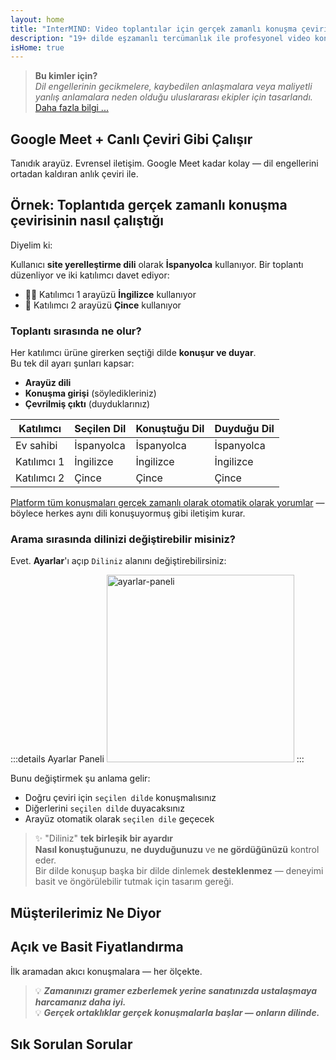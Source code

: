 ```yaml
---
layout: home
title: "InterMIND: Video toplantılar için gerçek zamanlı konuşma çevirisi"
description: "19+ dilde eşzamanlı tercümanlık ile profesyonel video konferans. Ton, niyet ve bağlamı yakalayan AI destekli çeviri. Küresel olarak buluşun, doğal iletişim kurun."
isHome: true
---
```


<!-- <HeroSection title="**Herhangi** Bir Dilde Buluşun" :typingSpeed="10" text="Video aramalarında canlı konuşma çevirisi. Anında anlayış, engel yok."> -->

<HeroSection title="**Herhangi** Bir Dili Anlayın" :typingSpeed="20" text="Video toplantıları sırasında eşzamanlı tercümanlık. Dil engellerini anında aşın.">
<NavButton buttonLabel="Demo izle" buttonClass="brand" to="/#HowItWorks" eventName="watch_demo" />
<NavButton buttonLabel="Asistan" buttonClass="alt" to="/chat" eventName="chat_assistant" />
</HeroSection>

<span id="1"></span>
<FeatureBlock
    :card="{
      title: 'Çeviri ≠ Anlayış. İşte sıradaki adım.',
      details: 'Dil ne olursa olsun, sesiniz duyulur — ve aynı dili paylaşıyormuşsunuz gibi anlaşılır.',
      items: [
        '✧ Doğal olarak, [gerçek zamanlı](./product/overview/how-it-works) ve altyazı veya gecikme olmadan.',
        '✧ AI destekli tercümanlık ton, niyet ve sektöre özel terminolojiyi yakalar.',
      ],
      link: './product/overview/what-is-intermind',
      src: {
        light: '/media-kit/animals-cartoon-3-2.png',
        dark: '/1d.png',
      },
      inversion: false,
    }"
  />

<span id="2"></span>
<FeatureBlock
    :card="{
      title: 'Toplantılarınızın İçindeki Akıl',
      details: 'InterMIND her çok dilli aramayı net, aranabilir bilgiye dönüştürür.',
      items: [
        '✧ **Her şeyi sorun** — AI **toplantılarınız genelinde** cevaplar bulur.',
        '✧ Görevleri, sahiplerini ve son tarihleri otomatik çıkarır.',
        '✧ Anahtar noktaları herhangi bir dilde özetler — anında.',
      ],
      link: './product/overview/how-it-works#🧩-deep-memory-deep-understanding',
      src: {
        light: '/2l.png',
        dark: '/2d.png',
      },
      inversion: true,
    }"
  />

<span id="3"></span>
<FeatureBlock
    :card="{
      title: 'Ciddi toplantılar için tasarlandı — sadece konuşmak için değil',
      details: 'InterMIND hafif bir eklenti veya plugin değil, [profesyonel düzeyde bir video toplantı platformudur](./product/overview/video-meeting-platform).',
      items: [
        '✧ 1080p çözünürlük, akıllı gürültü bastırma, planlama, moderasyon, ekran paylaşımı, kayıt, altyazı, katılımcı sohbeti ve takvim entegrasyonu — hepsi dahili, **kullanıma hazır**.',
      ],
      link: './product/overview/video-meeting-platform',
      src: {
        light: '/3l.mp4',
        dark: '/3d.mp4',
      },
      inversion: false,
    }"
  />

<span id="4"></span>
<FeatureBlock
    :card="{
      title: 'Önemli olan yerde gizlilik',
      details: 'InterMIND güven gerektiren konuşmalar için tasarlandı — gizlilik ve kontrolün en önemli olduğu yerde.',
      items: ['✧ [Gizlilik bölgeleri](./product/overview/privacy-architecture) — AB, ABD, Güneydoğu Asya', '✧ **Sıfır veri eğitimi**. Üçüncü taraf erişimi yok.'],
      link: './product/overview/privacy-architecture',
      src: {
        light: '/4l.png',
        dark: '/4d.png',
      },
      inversion: true,
    }"
  />

> **Bu kimler için?**  
> _Dil engellerinin gecikmelere, kaybedilen anlaşmalara veya maliyetli yanlış anlamalara neden olduğu uluslararası ekipler için tasarlandı._ [Daha fazla bilgi ...](./product/overview/markets)

<span id="HowItWorks"></span>

## Google Meet + Canlı Çeviri Gibi Çalışır

Tanıdık arayüz. Evrensel iletişim. Google Meet kadar kolay — dil engellerini ortadan kaldıran anlık çeviri ile.

<FeatureCards
    :features="[
      {
        title: 'Ücretsiz kaydolun',
        details: 'Dilinizi seçin ve [hesap oluşturun](#Pricing).',
        icon: {
          light: '/signUp.png',
          dark: '/signUp.png',
        },
      },
      {
        title: 'Toplantı başlatın',
        details: 'Anında oluşturun veya önceden planlayın.',
        icon: {
          light: '/start.png',
          dark: '/start.png',
        },
      },
      {
        title: 'Toplantıya katılın',
        details: 'Bağlantıya tıklayın, adınızı girin, anında katılın.',
        icon: {
          light: '/join.png',
          dark: '/join.png',
        },
      },
      {
        title: 'Kendi dilinizde konuşun',
        details: 'Herkes kendi dilinde konuşur ve duyar.',
        icon: {
          light: '/meeting.png',
          dark: '/meeting.png',
        },
      },
    ]"
  />

<!-- <br> -->

<span id="VideoDemo"></span>
<VideoPlayer src="/promo/demo-en-mx.mp4" />

<span id="Example"></span>

## Örnek: Toplantıda gerçek zamanlı konuşma çevirisinin nasıl çalıştığı

Diyelim ki:

Kullanıcı **site yerelleştirme dili** olarak **İspanyolca** kullanıyor. Bir toplantı düzenliyor ve iki katılımcı davet ediyor:

- 🧑‍💼 Katılımcı 1 arayüzü **İngilizce** kullanıyor
- 👩 Katılımcı 2 arayüzü **Çince** kullanıyor

### Toplantı sırasında ne olur?

Her katılımcı ürüne girerken seçtiği dilde **konuşur ve duyar**.  
Bu tek dil ayarı şunları kapsar:

- **Arayüz dili**
- **Konuşma girişi** (söyledikleriniz)
- **Çevrilmiş çıktı** (duyduklarınız)

| Katılımcı     | Seçilen Dil | Konuştuğu Dil | Duyduğu Dil |
| ------------- | ----------- | ------------- | ----------- |
| Ev sahibi     | İspanyolca  | İspanyolca    | İspanyolca  |
| Katılımcı 1   | İngilizce   | İngilizce     | İngilizce   |
| Katılımcı 2   | Çince       | Çince         | Çince       |

[Platform tüm konuşmaları gerçek zamanlı olarak otomatik olarak yorumlar](./product/overview/how-it-works) — böylece herkes aynı dili konuşuyormuş gibi iletişim kurar.

### Arama sırasında dilinizi değiştirebilir misiniz?

Evet. **Ayarlar**'ı açıp `Diliniz` alanını değiştirebilirsiniz:

:::details Ayarlar Paneli
<img src="/settings.png" alt="ayarlar-paneli" width="300px" />
:::

Bunu değiştirmek şu anlama gelir:

- Doğru çeviri için `seçilen dilde` konuşmalısınız
- Diğerlerini `seçilen dilde` duyacaksınız
- Arayüz otomatik olarak `seçilen dile` geçecek

> ✨ "Diliniz" **tek birleşik bir ayardır**  
> **Nasıl konuştuğunuzu**, **ne duyduğunuzu** ve **ne gördüğünüzü** kontrol eder.  
> Bir dilde konuşup başka bir dilde dinlemek **desteklenmez** — deneyimi basit ve öngörülebilir tutmak için tasarım gereği.

<span id="Testimonials"></span>

## Müşterilerimiz Ne Diyor

<AutoScrollTestimonials testimonialsUrl="/testimonials.json"/>

<span id="Pricing"></span>

## Açık ve Basit Fiyatlandırma

İlk aramadan akıcı konuşmalara — her ölçekte.

<PricingPlans
    :plans="[
      {
        title: '**Temel** &nbsp 1 kullanıcı',
        price: '**Ücretsiz**',
        details: 'kredi kartı gerekmez',
        items: [
          '**25** toplantı',
          '**100** katılımcılı video toplantıları [💬](#3)',
          'Kullanıcı başına **30** GB ortak depolama',
          'Tüm toplantılarınızda arama [💬](#2)',
          'Eşzamanlı çeviri [💬](#1)',
        ],
      },
      {
        title: '**Pro**  &nbsp 1-99 kullanıcı',
        price: '**$20** /ay/kullanıcı, yıllık faturalandırma',
        details: 'veya aylık $25',
        items: [
          '**Sınırsız** toplantı',
          '**150** katılımcılı video toplantıları [💬](#3)',
          'Kullanıcı başına **2** TB ortak depolama',
          'Tüm toplantılarınızda arama [💬](#2)',
          'Eşzamanlı çeviri [💬](#1)',
        ],
      },
      {
        title: '**İş** &nbsp 100+ kullanıcı',
        price: '**Özel fiyatlandırma**',
        details: 'Gizlilik için tasarlandı',
        items: [
          '**Sınırsız** toplantı',
          '**500** katılımcılı video toplantıları [💬](#3)',
          'Kullanıcı başına **5** TB ortak depolama',
          'Tüm toplantılarınızda arama [💬](#2)',
          'Eşzamanlı çeviri [💬](#1)',
          '**Gizlilik Bölgeleri** [💬](#4)',
        ],
      },
    ]">

<AuthButton text="Başlayın" button-class="brand" event-name="get_started_attempt"/>
<AuthButton text="Şimdi satın alın" mode="checkout" eventName="buy_now_attempt" />
<ContactForm buttonText="Ekibimizle konuşun" buttonClass="alt" />
</PricingPlans>

> 💡 **_Zamanınızı gramer ezberlemek yerine sanatınızda ustalaşmaya harcamanız daha iyi._**  
> 💡 **_Gerçek ortaklıklar gerçek konuşmalarla başlar — onların dilinde._**

## Sık Sorulan Sorular

<span id="FAQ"></span>

<AccordionGroup
    :items="[
      {
        q: 'InterMind hangi dillerde çeviri desteği sunuyor?',
        a: 'InterMind aşağıdaki 19 dilde **gerçek zamanlı çeviri** desteği sunmaktadır:<br><br>- العربية (ar) – Arapça<br>- Čeština (cs) – Çekçe<br>- Deutsch (de) – Almanca<br>- English (en) – İngilizce<br>- Español (es) – İspanyolca<br>- Français (fr) – Fransızca<br>- हिन्दी (hi) – Hintçe<br>- Magyar (hu) – Macarca<br>- Italiano (it) – İtalyanca<br>- 日本語 (ja) – Japonca<br>- 한국어 (ko) – Korece<br>- Nederlands (nl) – Hollandaca<br>- Polski (pl) – Lehçe<br>- Português (pt) – Portekizce<br>- Русский (ru) – Rusça<br>- Türkçe (tr) – Türkçe<br>- 中文 (zh) – Çince<br><br>Bu listeyi sürekli genişletiyoruz — her büyük sürümle birlikte yeni diller eklenmektedir.',
      },
      {
        q: 'Lisanslı kullanıcı nedir ve Katılımcı nedir?',
        a: '*Lisanslı kullanıcı* ücretsiz veya ücretli toplantı lisansına sahiptir ve planının sınırları dahilinde toplantı planlayabilir. *Katılımcılar* davetlilerdir — toplantıya katılmak için **hesap veya lisansa ihtiyaçları yoktur** ve herhangi bir cihazdan **ücretsiz** olarak bağlanabilirler.',
      },
      {
        q: 'Bir InterMind lisansını kaç kişi kullanabilir?',
        a: 'Her *lisanslı kullanıcı* **sınırsız toplantı** düzenleyebilir. Birden fazla ekip üyesinin aynı anda toplantı düzenlemesi gerekiyorsa, her birinin kendi lisansına ihtiyacı olacaktır.',
      },
      {
        q: 'Bir toplantının maksimum süresi nedir?',
        a: 'Toplantılar tüm planlarda **24 saate** kadar sürebilir.',
      },
      {
        q: 'Düzenleyebileceğim toplantı sayısında bir sınır var mı?',
        a: '*Ücretsiz Temel* plan **25 ücretsiz toplantı** içerir. *Pro* ve *İş* planları daha fazla katılımcı ve kontrol ile sınırsız toplantı sunar.',
      },
      {
        q: 'InterMind veri gizliliği ve güvenliğini nasıl sağlıyor?',
        a: 'InterMind **tasarım gereği gizlidir**. Tüm veriler seçtiğiniz **Gizlilik Bölgesi** içinde işlenir ve saklanır — _AB_, _ABD_ veya _Asya_. [**GDPR**](https://gdpr.eu), [**CCPA**](https://oag.ca.gov/privacy/ccpa) ve BAE PDPL\'ye uygun olarak çalışıyoruz ve **içeriğinizi asla** eğitim veya üçüncü taraf erişimi için kullanmayız. Gelişmiş [Gizlilik Bölgesi kontrolü](./product/overview/privacy-architecture) **İş** planında mevcuttur.',
      },
      {
        q: 'Bir plan satın almadan önce InterMind\'ı deneyebilir miyim?',
        a: 'Kesinlikle. *Ücretsiz Temel* plan size **25 ücretsiz toplantı** ile temel özelliklere tam erişim sağlar — **eşzamanlı çeviri** ve **toplantı arama** dahil. Kredi kartı gerekmez. İstediğiniz zaman yükseltebilirsiniz.',
      },
      {
        q: 'Yardım veya desteğe ihtiyacım olursa ne yapmalıyım?',
        a: 'Destek [yardım merkezimiz](./resources/help) aracılığıyla mevcuttur. *İş* kullanıcıları özel iletişim ile **öncelikli destek** alır.',
      },
      {
        q: 'Aboneliğimi nasıl yönetirim (yükseltme, düşürme veya iptal)?',
        a: 'Planınızı **hesap ayarlarınız** üzerinden istediğiniz zaman değiştirebilirsiniz. Değişiklikler **anında** geçerli olur. İptaller için *Aylık planlar* fatura döneminin sonunda iptal olur. *Yıllık planlar* **orantılı geri ödeme** ile iptal edilebilir.',
      },
      {
        q: 'InterMind\'ı webinar veya büyük etkinlikler için kullanabilir miyim?',
        a: 'Evet. *Pro* ve *İş* planları **büyük toplantılar ve webinarlar** için idealdir — *İş* planında **500 katılımcıya** kadar destek ile.',
      },
    ]"/>

<HomeFooter
    :columns="[
      {
        title: 'ÜRÜN',
        links: [
          { text: 'Genel Bakış', link: './product/overview/what-is-intermind' },
          { text: 'Başlangıç', link: './product/guide/getting-started' },
          { text: 'Referanslar', link: '#Testimonials' },
          { text: 'Fiyatlandırma', link: '#Pricing' },
        ],
      },
      {
        title: 'DESTEK',
        links: [
          { text: 'Destek Al', link: './resources/help' },
          { text: 'SSS', link: '#FAQ' },
          { text: 'Gizlilik Politikası', link: './resources/company/Privacy-Policy' },
          { text: 'AI Hukuki Rehberi', link: './resources/company/Legal-Regulations-for-AI-Services' },
          { text: 'Servis Durumu', link: 'https://status.mind.com/' },
          // { text: 'Privacy Settings', link: '#' },
        ],
      },
      {
        title: 'KAYNAKLAR',
        links: [
          { text: 'Blog', link: './blog/' },
          { text: 'Marka Varlıkları', link: './resources/media-kit' },
          { text: 'AI API / LLM Dokümanları', link: 'https://mind.com/llms-full.txt' },
        ],
      },
      {
        title: 'ŞİRKET',
        links: [
          { text: 'Hakkımızda', link: './resources/company/about' },
          { text: 'Ekip', link: './resources/company/team' },
          { text: 'Kariyer', link: './resources/company/careers' },
          { text: 'İletişim', link: './resources/company/contacts' },
        ],
      },
    ]"/>